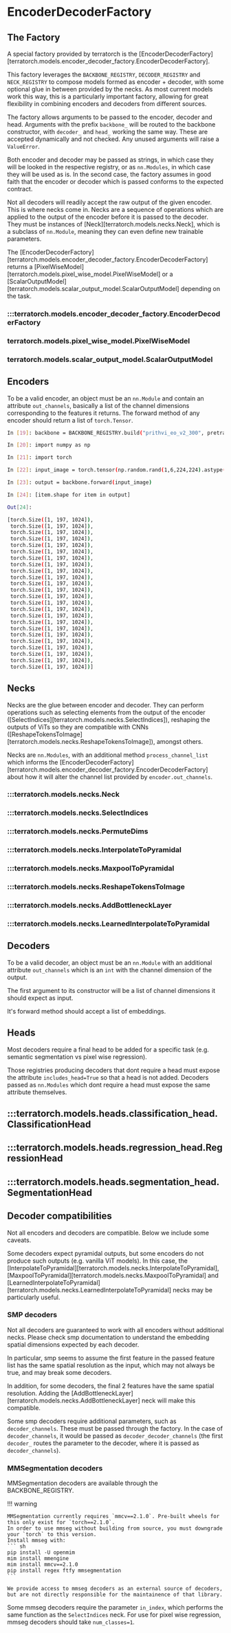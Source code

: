 # EncoderDecoderFactory

## The Factory

A special factory provided by terratorch is the [EncoderDecoderFactory][terratorch.models.encoder_decoder_factory.EncoderDecoderFactory].

This factory leverages the `BACKBONE_REGISTRY`, `DECODER_REGISTRY` and `NECK_REGISTRY` to compose models formed as encoder + decoder, with some optional glue in between provided by the necks.
As most current models work this way, this is a particularly important factory, allowing for great flexibility in combining encoders and decoders from different sources.

The factory allows arguments to be passed to the encoder, decoder and head. Arguments with the prefix `backbone_` will be routed to the backbone constructor, with `decoder_` and `head_` working the same way. These are accepted dynamically and not checked.
Any unused arguments will raise a `ValueError`.

Both encoder and decoder may be passed as strings, in which case they will be looked in the respective registry, or as `nn.Modules`, in which case they will be used as is. In the second case, the factory assumes in good faith that the encoder or decoder which is passed conforms to the expected contract.

Not all decoders will readily accept the raw output of the given encoder. This is where necks come in. 
Necks are a sequence of operations which are applied to the output of the encoder before it is passed to the decoder.
They must be instances of [Neck][terratorch.models.necks.Neck], which is a subclass of `nn.Module`, meaning they can even define new trainable parameters.

The [EncoderDecoderFactory][terratorch.models.encoder_decoder_factory.EncoderDecoderFactory] returns a [PixelWiseModel][terratorch.models.pixel_wise_model.PixelWiseModel] or a [ScalarOutputModel][terratorch.models.scalar_output_model.ScalarOutputModel] depending on the task.

### :::terratorch.models.encoder_decoder_factory.EncoderDecoderFactory

### terratorch.models.pixel_wise_model.PixelWiseModel
### terratorch.models.scalar_output_model.ScalarOutputModel

## Encoders

To be a valid encoder, an object must be an `nn.Module` and contain an attribute `out_channels`, basically a list of the channel dimensions corresponding to
the features it returns.
The forward method of any encoder should return a list of `torch.Tensor`.

```sh
In [19]: backbone = BACKBONE_REGISTRY.build("prithvi_eo_v2_300", pretrained=True)

In [20]: import numpy as np

In [21]: import torch

In [22]: input_image = torch.tensor(np.random.rand(1,6,224,224).astype("float32"))

In [23]: output = backbone.forward(input_image)

In [24]: [item.shape for item in output]

Out[24]: 

[torch.Size([1, 197, 1024]),
 torch.Size([1, 197, 1024]),
 torch.Size([1, 197, 1024]),
 torch.Size([1, 197, 1024]),
 torch.Size([1, 197, 1024]),
 torch.Size([1, 197, 1024]),
 torch.Size([1, 197, 1024]),
 torch.Size([1, 197, 1024]),
 torch.Size([1, 197, 1024]),
 torch.Size([1, 197, 1024]),
 torch.Size([1, 197, 1024]),
 torch.Size([1, 197, 1024]),
 torch.Size([1, 197, 1024]),
 torch.Size([1, 197, 1024]),
 torch.Size([1, 197, 1024]),
 torch.Size([1, 197, 1024]),
 torch.Size([1, 197, 1024]),
 torch.Size([1, 197, 1024]),
 torch.Size([1, 197, 1024]),
 torch.Size([1, 197, 1024]),
 torch.Size([1, 197, 1024]),
 torch.Size([1, 197, 1024]),
 torch.Size([1, 197, 1024]),
 torch.Size([1, 197, 1024])]

```

## Necks

Necks are the glue between encoder and decoder. They can perform operations such as selecting elements from the output of the encoder ([SelectIndices][terratorch.models.necks.SelectIndices]), reshaping the outputs of ViTs so they are compatible with CNNs ([ReshapeTokensToImage][terratorch.models.necks.ReshapeTokensToImage]), amongst others.

Necks are `nn.Modules`, with an additional method `process_channel_list` which informs the [EncoderDecoderFactory][terratorch.models.encoder_decoder_factory.EncoderDecoderFactory] about how it will alter the channel list provided by `encoder.out_channels`.

### :::terratorch.models.necks.Neck

### :::terratorch.models.necks.SelectIndices

### :::terratorch.models.necks.PermuteDims

### :::terratorch.models.necks.InterpolateToPyramidal

### :::terratorch.models.necks.MaxpoolToPyramidal

### :::terratorch.models.necks.ReshapeTokensToImage

### :::terratorch.models.necks.AddBottleneckLayer

### :::terratorch.models.necks.LearnedInterpolateToPyramidal





## Decoders

To be a valid decoder, an object must be an `nn.Module` with an additional attribute `out_channels` which is an `int` with the channel dimension of the output.

The first argument to its constructor will be a list of channel dimensions it should expect as input.

It's forward method should accept a list of embeddings.

## Heads

Most decoders require a final head to be added for a specific task (e.g. semantic segmentation vs pixel wise regression).

Those registries producing decoders that dont require a head must expose the attribute `includes_head=True` so that a head is not added.
Decoders passed as `nn.Modules` which dont require a head must expose the same attribute themselves.

## :::terratorch.models.heads.classification_head.ClassificationHead

## :::terratorch.models.heads.regression_head.RegressionHead

## :::terratorch.models.heads.segmentation_head.SegmentationHead


## Decoder compatibilities

Not all encoders and decoders are compatible. Below we include some caveats.

Some decoders expect pyramidal outputs, but some encoders do not produce such outputs (e.g. vanilla ViT models).
In this case, the [InterpolateToPyramidal][terratorch.models.necks.InterpolateToPyramidal], [MaxpoolToPyramidal][terratorch.models.necks.MaxpoolToPyramidal] and [LearnedInterpolateToPyramidal][terratorch.models.necks.LearnedInterpolateToPyramidal] necks may be particularly useful.

### SMP decoders

Not all decoders are guaranteed to work with all encoders without additional necks.
Please check smp documentation to understand the embedding spatial dimensions expected by each decoder.

In particular, smp seems to assume the first feature in the passed feature list has the same spatial resolution
as the input, which may not always be true, and may break some decoders.

In addition, for some decoders, the final 2 features have the same spatial resolution.
Adding the [AddBottleneckLayer][terratorch.models.necks.AddBottleneckLayer] neck will make this compatible.

Some smp decoders require additional parameters, such as `decoder_channels`. These must be passed through the factory.
In the case of `decoder_channels`, it would be passed as `decoder_decoder_channels` (the first `decoder_` routes the parameter to the decoder, where it is passed as `decoder_channels`).

### MMSegmentation decoders

MMSegmentation decoders are available through the BACKBONE_REGISTRY. 

!!! warning

    MMSegmentation currently requires `mmcv==2.1.0`. Pre-built wheels for this only exist for `torch==2.1.0`.
    In order to use mmseg without building from source, you must downgrade your `torch` to this version.
    Install mmseg with:
    ``` sh
    pip install -U openmim
    mim install mmengine
    mim install mmcv==2.1.0
    pip install regex ftfy mmsegmentation
    ```

    We provide access to mmseg decoders as an external source of decoders, but are not directly responsible for the maintainence of that library.

Some mmseg decoders require the parameter `in_index`, which performs the same function as the `SelectIndices` neck.
For use for pixel wise regression, mmseg decoders should take `num_classes=1`.


